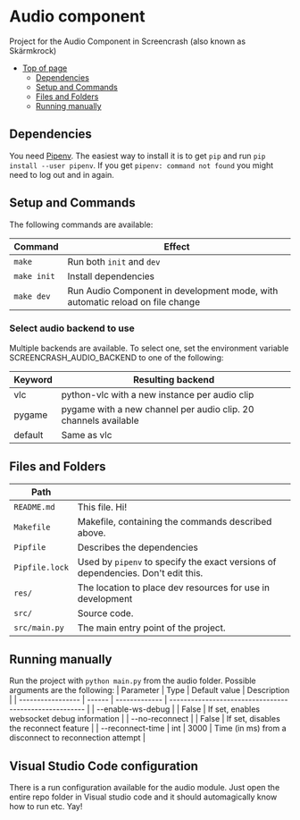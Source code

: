 # Audio component

Project for the Audio Component in Screencrash (also known as Skärmkrock)

- [Top of page](#audio-component)
  - [Dependencies](#Dependencies)
  - [Setup and Commands](#Setup-and-Commands)
  - [Files and Folders](#Files-and-Folders)
  - [Running manually](#Running-manually)

## Dependencies

You need [Pipenv](https://github.com/pypa/pipenv). The easiest way to install it is to get `pip`
and run `pip install --user pipenv`. If you get `pipenv: command not found` you might need to
log out and in again.

## Setup and Commands

The following commands are available:

| Command                     | Effect                                                                        |
| --------------------------- | ----------------------------------------------------------------------------- |
| `make`                      | Run both `init` and `dev`                                                     |
| <code>make&nbsp;init</code> | Install dependencies                                                          |
| <code>make&nbsp;dev</code>  | Run Audio Component in development mode, with automatic reload on file change |

### Select audio backend to use
Multiple backends are available. To select one, set the environment variable SCREENCRASH_AUDIO_BACKEND
to one of the following:

| Keyword | Resulting backend                                               |
| ------- | --------------------------------------------------------------- |
| vlc     | python-vlc with a new instance per audio clip                   |
| pygame  | pygame with a new channel per audio clip. 20 channels available |
| default | Same as vlc                                                     |

## Files and Folders

| Path           |                                                                                  |
| -------------- | -------------------------------------------------------------------------------- |
| `README.md`    | This file. Hi!                                                                   |
| `Makefile`     | Makefile, containing the commands described above.                               |
| `Pipfile`      | Describes the dependencies                                                       |
| `Pipfile.lock` | Used by `pipenv` to specify the exact versions of dependencies. Don't edit this. |
| `res/`         | The location to place dev resources for use in development                       |
| `src/`         | Source code.                                                                     |
| `src/main.py`  | The main entry point of the project.                                             |

## Running manually

Run the project with ```python main.py``` from the audio folder. Possible arguments are the following:
| Parameter         | Type   | Default value | Description                                            |
| ----------------- | ------ | ------------- | ------------------------------------------------------ |
| --enable-ws-debug |        | False         | If set, enables websocket debug information            |
| --no-reconnect    |        | False         | If set, disables the reconnect feature                 |
| --reconnect-time  | int    | 3000          | Time (in ms) from a disconnect to reconnection attempt |


## Visual Studio Code configuration
There is a run configuration available for the audio module. Just open the entire repo folder in Visual studio code and
it should automagically know how to run etc. Yay!
